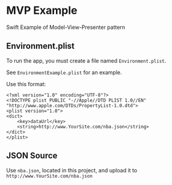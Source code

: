 # MVP Example
Swift Example of Model-View-Presenter pattern

## Environment.plist
To run the app, you must create a file named `Environment.plist`.

See `EnvironmentExample.plist` for an example.

Use this format:

```
<?xml version="1.0" encoding="UTF-8"?>
<!DOCTYPE plist PUBLIC "-//Apple//DTD PLIST 1.0//EN" "http://www.apple.com/DTDs/PropertyList-1.0.dtd">
<plist version="1.0">
<dict>
	<key>dataUrl</key>
	<string>http://www.YourSite.com/nba.json</string>
</dict>
</plist>
```

## JSON Source
Use `nba.json`, located in this project, and upload it to `http://www.YourSite.com/nba.json`
